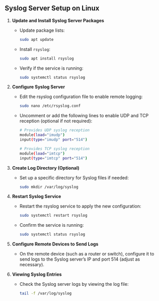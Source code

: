 ## Syslog Server Setup on Linux  
1. **Update and Install Syslog Server Packages**
   - Update package lists:
     ```bash
     sudo apt update
     ```
   - Install `rsyslog`:
     ```bash
     sudo apt install rsyslog
     ```
   - Verify if the service is running:
     ```bash
     sudo systemctl status rsyslog
     ```
2. **Configure Syslog Server**
   - Edit the rsyslog configuration file to enable remote logging:
     ```bash
     sudo nano /etc/rsyslog.conf
     ```
   - Uncomment or add the following lines to enable UDP and TCP reception (optional if not required):
     ```bash
     # Provides UDP syslog reception
     module(load="imudp")
     input(type="imudp" port="514")
     
     # Provides TCP syslog reception
     module(load="imtcp")
     input(type="imtcp" port="514")
     ```
3. **Create Log Directory (Optional)**
   - Set up a specific directory for Syslog files if needed:
     ```bash
     sudo mkdir /var/log/syslog
     ```
4. **Restart Syslog Service**
   - Restart the rsyslog service to apply the new configuration:
     ```bash
     sudo systemctl restart rsyslog
     ```
   - Confirm the service is running:
     ```bash
     sudo systemctl status rsyslog
     ```
5. **Configure Remote Devices to Send Logs**
   - On the remote device (such as a router or switch), configure it to send logs to the Syslog server’s IP and port 514 (adjust as necessary).

6. **Viewing Syslog Entries**
   - Check the Syslog server logs by viewing the log file:
     ```bash
     tail -f /var/log/syslog
     ```
